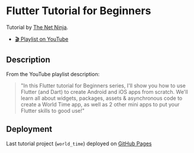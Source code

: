 # Flutter Tutorial for Beginners

Tutorial by [The Net Ninja](https://www.youtube.com/channel/UCW5YeuERMmlnqo4oq8vwUpg).

- [:clapper: Playlist on YouTube](https://www.youtube.com/playlist?list=PL4cUxeGkcC9jLYyp2Aoh6hcWuxFDX6PBJ)

## Description

From the YouTube playlist description:
> "In this Flutter tutorial for Beginners series, I'll show you how to use Flutter (and Dart) to create Android and iOS apps from scratch. We'll learn all about widgets, packages, assets & asynchronous code to create a World Time app, as well as 2 other mini apps to put your Flutter skills to good use!"

## Deployment

Last tutorial project (`world_time`) deployed on [GitHub Pages](https://theagoliveira.github.io/flutter-tutorial-for-beginners/)
